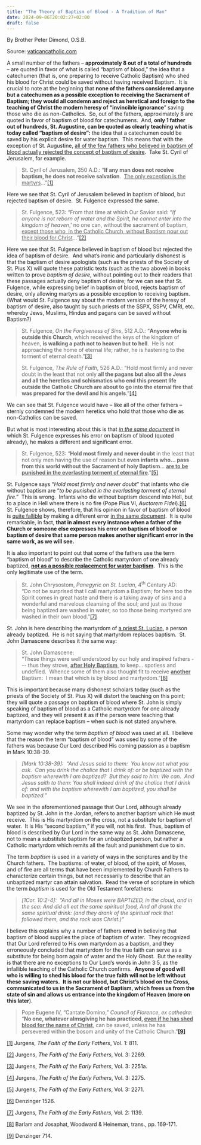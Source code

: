 ```yaml
---
title: "The Theory of Baptism of Blood - A Tradition of Man"
date: 2024-09-06T20:02:27+02:00
draft: false
---
```



By Brother Peter Dimond, O.S.B.

Source: [vaticancatholic.com](https://vaticancatholic.com/baptism-of-blood-a-tradition-of-man/)


<p>A small number of the fathers – <strong>approximately 8 out of a total of hundreds</strong> – are quoted in favor of what is called “baptism of blood,” the idea that a catechumen (that is, one preparing to receive Catholic Baptism) who shed his blood for Christ could be saved without having received Baptism.  It is crucial to note at the beginning that <strong>none of the fathers considered anyone but a catechumen as a possible exception to receiving the Sacrament of Baptism; they would all condemn and reject as heretical and foreign to the teaching of Christ the modern heresy of “invincible ignorance</strong>” saving those who die as non-Catholics.  So, out of the fathers, approximately 8 are quoted in favor of baptism of blood for catechumens.  And, <strong>only 1 father out of hundreds, St. Augustine, can be quoted as clearly teaching what is today called “baptism of desire”:</strong> the idea that a catechumen could be saved by his explicit desire for water baptism.  This means that with the exception of St. Augustine, <u>all of the few fathers who believed in baptism of blood actually rejected the concept of baptism of desire</u>.  Take St. Cyril of Jerusalem, for example.</p>
<blockquote>
<p>St. Cyril of Jerusalem, 350 A.D.: “<strong>If any man does not receive baptism, he does not receive salvation</strong>.  <u>The only exception is the martyrs</u>...”<a href="#_edn1" name="_ednref1">[1]</a></p>
</blockquote>
<p>Here we see that St. Cyril of Jerusalem believed in baptism of blood, but rejected baptism of desire.  St. Fulgence expressed the same. </p>
<blockquote>
<p>St. Fulgence, 523: “From that time at which Our Savior said: “<em>If anyone is not reborn of water and the Spirit, he cannot enter into the kingdom of heaven</em>,’ no one can, without the sacrament of baptism, <u>except those who, in the Catholic Church, without Baptism pour out their blood for Christ</u>…”<a href="#_edn2" name="_ednref2">[2]</a></p>
</blockquote>
<p>Here we see that St. Fulgence believed in baptism of blood but rejected the idea of baptism of desire.  And what’s ironic and particularly dishonest is that the baptism of desire apologists (such as the priests of the Society of St. Pius X) will quote these patristic texts (such as the two above) in books written to prove <em>baptism of desire</em>, without pointing out to their readers that these passages actually deny baptism of desire; for we can see that St. Fulgence, while expressing belief in baptism of blood, rejects baptism of desire, only allowing martyrs as a possible exception to receiving baptism.  (What would St. Fulgence say about the modern version of the heresy of baptism of desire, also taught by such priests of the SSPX, SSPV, CMRI, etc. whereby Jews, Muslims, Hindus and pagans can be saved without Baptism?) </p>
<blockquote>
<p>St. Fulgence, <em>On the Forgiveness of Sins</em>, 512 A.D.: “<strong>Anyone who is outside this Church</strong>, which received the keys of the kingdom of heaven, <strong>is walking a path not to heaven but to hell</strong>.  He is not approaching the home of eternal life; rather, he is hastening to the torment of eternal death.”<a href="#_edn3" name="_ednref3">[3]</a>    </p>
<p>St. Fulgence, <em>The Rule of Faith</em>, 526 A.D.: “Hold most firmly and never doubt in the least that not only <strong>all the pagans but also all the Jews and all the heretics and schismatics who end this present life outside the Catholic Church are about to go into the eternal fire that was prepared for the devil and his angels</strong>.”<a href="#_edn4" name="_ednref4">[4]</a>    </p>
</blockquote>
<p>We can see that St. Fulgence would have – like all of the other fathers – sternly condemned the modern heretics who hold that those who die as non-Catholics can be saved.</p>
<p>But what is most interesting about this is that <em><u>in the same document</u></em> in which St. Fulgence expresses his error on baptism of blood (quoted already), he makes a different and significant error.</p>
<blockquote>
<p>St. Fulgence, 523: “<strong>Hold most firmly and never doubt</strong> in the least that not only men having the use of reason but <strong>even infants who… pass from this world without the Sacrament of holy Baptism</strong>… <strong><u>are to be punished in the everlasting torment of eternal fire</u></strong>.”<a href="#_edn5" name="_ednref5">[5]</a></p>
</blockquote>
<p>St. Fulgence says “<em>Hold most firmly and never doubt</em>” that infants who die without baptism are “<em>to be punished in the everlasting torment of eternal fire</em>.”  This is wrong.  Infants who die without baptism descend into Hell, but to a place in Hell where there is no fire (Pope Pius VI, <em>Auctorem Fidei</em>).<a href="#_edn6" name="_ednref6">[6]</a>  St. Fulgence shows, therefore, that his opinion in favor of baptism of blood is <u>quite fallible</u> by making a different error <u>in the same document</u>.  It is quite remarkable, in fact, <strong>that in almost every instance when a father of the Church or someone else expresses his error on baptism of blood or baptism of desire that same person makes another significant error in the same work, as we will see. </strong> </p>
<p>It is also important to point out that some of the fathers use the term “baptism of blood” to describe the Catholic martyrdom of one already baptized, <strong><u>not as a possible replacement for water baptism</u></strong>.  This is the only legitimate use of the term.</p>
<blockquote>
<p>St. John Chrysostom, <em>Panegyric on St. Lucian</em>, 4<sup>th</sup> Century AD:<br />“Do not be surprised that I call martyrdom a Baptism; for here too the Spirit comes in great haste and there is a taking away of sins and a wonderful and marvelous cleansing of the soul; and just as those being baptized are washed in water, so too those being martyred are washed in their own blood.”<a href="#_edn7" name="_ednref7">[7]</a></p>
</blockquote>
<p>St. John is here describing the martyrdom of <u>a priest St. Lucian</u>, a person already baptized.  He is not saying that martyrdom replaces baptism.  St. John Damascene describes it the same way:</p>
<blockquote>
<p>St. John Damascene:<br />“These things were well understood by our holy and inspired fathers --- thus they strove, <strong><u>after Holy Baptism</u></strong>, to keep... spotless and undefiled.  Whence some of them also thought fit to receive <strong><u>another</u></strong> Baptism:  I mean that which is by blood and martyrdom.”<a href="#_edn8" name="_ednref8">[8]</a></p>
</blockquote>
<p>This is important because many dishonest scholars today (such as the priests of the Society of St. Pius X) will distort the teaching on this point; they will quote a passage on baptism of blood where St. John is simply speaking of baptism of blood as a Catholic martyrdom for one already baptized, and they will present it as if the person were teaching that martyrdom can replace baptism – when such is not stated anywhere.</p>
<p>Some may wonder why the term <em>baptism of blood</em> was used at all.  I believe that the reason the term “baptism of blood” was used by some of the fathers was because Our Lord described His coming passion as a baptism in Mark 10:38-39.</p>
<blockquote>
<p><em>[Mark 10:38-39]:  “And Jesus said to them:  You know not what you ask.  Can you drink the chalice that I drink of: or be baptized with the baptism wherewith I am baptized?  But they said to him: We can.  And Jesus saith to them: You shall indeed drink of the chalice that I drink of: and with the baptism wherewith I am baptized, you shall be baptized.”</em></p>
</blockquote>
<p>We see in the aforementioned passage that Our Lord, although already baptized by St. John in the Jordan, refers to another baptism which He must receive.  This is His martyrdom on the cross, not a substitute for baptism of water.  It is His “second baptism,” if you will, not his first.  Thus, baptism of blood is described by Our Lord in the same way as St. John Damascene<em>, </em>not to mean a substitute baptism for an unbaptized person, but rather a Catholic martyrdom which remits all the fault and punishment due to sin.</p>
<p>The term <em>baptism</em> is used in a variety of ways in the scriptures and by the Church fathers.  The baptisms: of water, of blood, of the spirit, of Moses, and of fire are all terms that have been implemented by Church Fathers to characterize certain things, but not necessarily to describe that an unbaptized martyr can attain salvation.  Read the verse of scripture in which the term <em>baptism</em> is used for the Old Testament forefathers:</p>
<blockquote>
<p><em>[1Cor. 10:2-4]:  “And all in Moses were BAPTIZED, in the cloud, and in the sea: And did all eat the same spiritual food, And all drank the same spiritual drink: (and they drank of the spiritual rock that followed them, and the rock was Christ.)”</em></p>
</blockquote>
<p>I believe this explains why a number of fathers <strong>erred</strong> in believing that baptism of blood supplies the place of baptism of water.  They recognized that Our Lord referred to His own martyrdom as a baptism, and they erroneously concluded that martyrdom for the true faith can serve as a substitute for being born again of water and the Holy Ghost.  But the reality is that there are no exceptions to Our Lord’s words in John 3:5, as the infallible teaching of the Catholic Church confirms.  <strong>Anyone of good will who is willing to shed his blood for the true faith will not be left without these saving waters.</strong>  <strong>It is not our blood, but Christ’s blood on the Cross, communicated to us in the Sacrament of Baptism, which frees us from the state of sin and allows us entrance into the kingdom of Heaven</strong> (<strong>more on this later</strong>).</p>
<blockquote>
<p>Pope Eugene IV, “Cantate Domino,” <em>Council of Florence</em>, <em>ex cathedra</em>:  “<strong>No one, whatever almsgiving he has practiced, <u>even if he has shed blood for the name of Christ</u></strong>, can be saved, unless he has persevered within the bosom and unity of the Catholic Church.”<a href="#_edn9" name="_ednref9"><strong>[9]</strong></a></p>
</blockquote>
<div class="footnotes">
<p><a href="#_ednref1" name="_edn1">[1]</a> Jurgens, <em>The Faith of the Early Fathers</em>, Vol. 1: 811.</p>
<p><a href="#_ednref2" name="_edn2">[2]</a> Jurgens, <em>The Faith of the Early Fathers</em>, Vol. 3: 2269.</p>
<p><a href="#_ednref3" name="_edn3">[3]</a> Jurgens, <em>The Faith of the Early Fathers</em>, Vol. 3: 2251a.</p>
<p><a href="#_ednref4" name="_edn4">[4]</a> Jurgens, <em>The Faith of the Early Fathers</em>, Vol. 3: 2275.</p>
<p><a href="#_ednref5" name="_edn5">[5]</a> Jurgens, <em>The Faith of the Early Fathers</em>, Vol. 3: 2271.</p>
<p><a href="#_ednref6" name="_edn6">[6]</a> Denzinger 1526.</p>
<p><a href="#_ednref7" name="_edn7">[7]</a> Jurgens, <em>The Faith of the Early Fathers</em>, Vol. 2: 1139.</p>
<p><a href="#_ednref8" name="_edn8">[8]</a> Barlam and Josaphat, Woodward &amp; Heineman, trans., pp. 169-171.</p>
<p><a href="#_ednref9" name="_edn9">[9]</a> Denzinger 714.</p>
</div>
